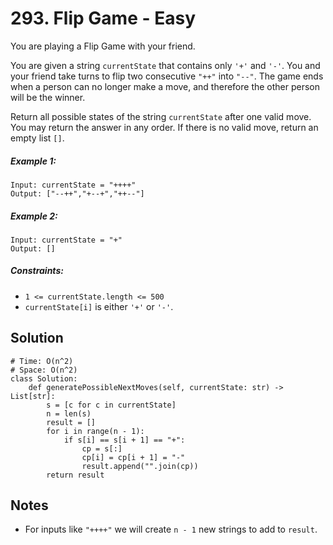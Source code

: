 # 293. Flip Game - Easy

You are playing a Flip Game with your friend.

You are given a string `currentState` that contains only `'+'` and `'-'`. You and your friend take turns to flip two consecutive `"++"` into `"--"`. The game ends when a person can no longer make a move, and therefore the other person will be the winner.

Return all possible states of the string `currentState` after one valid move. You may return the answer in any order. If there is no valid move, return an empty list `[]`.

##### Example 1:

```
Input: currentState = "++++"
Output: ["--++","+--+","++--"]
```

##### Example 2:

```
Input: currentState = "+"
Output: []
```

##### Constraints:

- `1 <= currentState.length <= 500`
- `currentState[i]` is either `'+'` or `'-'`.

## Solution

```
# Time: O(n^2)
# Space: O(n^2)
class Solution:
    def generatePossibleNextMoves(self, currentState: str) -> List[str]:
        s = [c for c in currentState]
        n = len(s)
        result = []
        for i in range(n - 1):
            if s[i] == s[i + 1] == "+":
                cp = s[:]
                cp[i] = cp[i + 1] = "-"
                result.append("".join(cp))
        return result
```

## Notes
- For inputs like `"++++"` we will create `n - 1` new strings to add to `result`. 